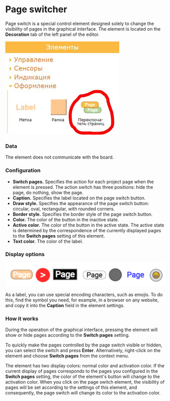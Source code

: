 # Page switcher

Page switch is a special control element designed solely to change the visibility of pages in the graphical interface. The element is located on the **Decoration** tab of the left panel of the editor.

![ru_01](ru_01.jpg)

### Data

The element does not communicate with the board.

### Configuration

- **Switch pages.** Specifies the action for each project page when the element is pressed. The action switch has three positions: hide the page, do nothing, show the page.
- **Caption.** Specifies the label located on the page switch button.
- **Draw style.** Specifies the appearance of the page switch button: circular, oval, rectangular, with rounded corners.
- **Border style.** Specifies the border style of the page switch button.
- **Color.** The color of the button in the inactive state.
- **Active color.** The color of the button in the active state. The active state is determined by the correspondence of the currently displayed pages to the **Switch pages** setting of this element.
- **Text color.** The color of the label.

### Display options

![en_02](en_02.jpg)

As a label, you can use special encoding characters, such as emojis. To do this, find the symbol you need, for example, in a browser on any website, and copy it into the **Caption** field in the element settings.

### How it works

During the operation of the graphical interface, pressing the element will show or hide pages according to the **Switch pages** setting.

To quickly make the pages controlled by the page switch visible or hidden, you can select the switch and press **Enter**. Alternatively, right-click on the element and choose **Switch pages** from the context menu.

The element has two display colors: normal color and activation color. If the current display of pages corresponds to the pages you configured in the **Switch pages** setting, the color of the element's button will change to the activation color. When you click on the page switch element, the visibility of pages will be set according to the settings of this element, and consequently, the page switch will change its color to the activation color.

